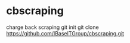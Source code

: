 # cbscraping
charge back scraping
git init
git clone https://github.com/IBaseITGroup/cbscraping.git

